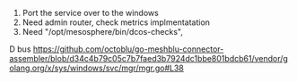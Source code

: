 
1. Port the service over to the windows
3. Need admin router, check metrics implmentatation
2. Need "/opt/mesosphere/bin/dcos-checks",


D bus
https://github.com/octoblu/go-meshblu-connector-assembler/blob/d34c4b79c05c7b7faed3b7924dc1bbe801bdcb61/vendor/golang.org/x/sys/windows/svc/mgr/mgr.go#L38
